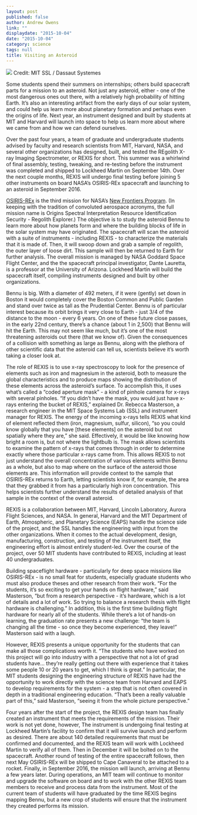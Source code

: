 ```yaml
---
layout: post
published: false
author: Andrew Owens
link: ""
displaydate: "2015-10-04"
date: "2015-10-04"
category: science
tags: null
title: Visiting an Asteroid
---
```


![](http://blogs.solidworks.com/teacher/wp-content/uploads/sites/3/vibration-testing.jpg)
Credit: MIT SSL / Dassaut Systemes

Some students spend their summers on internships; others build spacecraft parts for a mission to an asteroid. Not just any asteroid, either - one of the most dangerous ones out there, with a relatively high probability of hitting Earth. It’s also an interesting artifact from the early days of our solar system, and could help us learn more about planetary formation and perhaps even the origins of life. Next year, an instrument designed and built by students at MIT and Harvard will launch into space to help us learn more about where we came from and how we can defend ourselves.

Over the past four years, a team of graduate and undergraduate students advised by faculty and research scientists from MIT, Harvard, NASA, and several other organizations has designed, built, and tested the REgolith X-ray Imaging Spectrometer, or REXIS for short. This summer was a whirlwind of final assembly, testing, tweaking, and re-testing before the instrument was completed and shipped to Lockheed Martin on September 14th. Over the next couple months, REXIS will undergo final testing before joining 5 other instruments on board NASA’s OSIRIS-REx spacecraft and launching to an asteroid in September 2016.

[OSIRIS-REx](http://www.asteroidmission.org/) is the third mission for NASA’s [New Frontiers Program](http://discoverynewfrontiers.nasa.gov/index.cfml). (In keeping with the tradition of convoluted aerospace acronyms, the full mission name is Origins Spectral Interpretation Resource Identification Security - Regolith Explorer.) The objective is to study the asteroid Bennu to learn more about how planets form and where the building blocks of life in the solar system may have originated. The spacecraft will scan the asteroid with a suite of instruments - including REXIS - to characterize the materials that it is made of. Then, it will swoop down and grab a sample of regolith, the outer layer of loose dirt. This sample will then be returned to Earth for further analysis. The overall mission is managed by NASA Goddard Space Flight Center, and the the spacecraft principal investigator, Dante Lauretta, is a professor at the University of Arizona. Lockheed Martin will build the spacecraft itself, compiling instruments designed and built by other organizations.

Bennu is big. With a diameter of 492 meters, if it were (gently) set down in Boston it would completely cover the Boston Common and Public Garden and stand over twice as tall as the Prudential Center. Bennu is of particular interest because its orbit brings it very close to Earth - just 3/4 of the distance to the moon - every 6 years. On one of these future close passes, in the early 22nd century, there’s a chance (about 1 in 2,500) that Bennu will hit the Earth. This may not seem like much, but it’s one of the most threatening asteroids out there (that we know of). Given the consequences of a collision with something as large as Bennu, along with the plethora of other scientific data that the asteroid can tell us, scientists believe it’s worth taking a closer look at.

The role of REXIS is to use x-ray spectroscopy to look for the presence of elements such as iron and magnesium in the asteroid, both to measure the global characteristics and to produce maps showing the distribution of these elements across the asteroid’s surface. To accomplish this, it uses what’s called a “coded aperture mask” - a kind of pinhole camera for x-rays with several pinholes. “If you didn’t have the mask, you would just have x-rays entering the bucket of REXIS,” explained Dr. Rebecca Masterson, a research engineer in the MIT Space Systems Lab (SSL) and instrument manager for REXIS. The energy of the incoming x-rays tells REXIS what kind of element reflected them (iron, magnesium, sulfur, silicon), “so you could know globally that you have [these elements] on the asteroid but not spatially where they are,” she said. Effectively, it would be like knowing how bright a room is, but not where the lightbulb is. The mask allows scientists to examine the pattern of x-rays that comes through in order to determine exactly where those particular x-rays came from. This allows REXIS to not just understand the overall concentration of various elements within Bennu as a whole, but also to map where on the surface of the asteroid those elements are. This information will provide context to the sample that OSIRIS-REx returns to Earth, letting scientists know if, for example, the area that they grabbed it from has a particularly high iron concentration. This helps scientists further understand the results of detailed analysis of that sample in the context of the overall asteroid.

REXIS is a collaboration between MIT, Harvard, Lincoln Laboratory, Aurora Flight Sciences, and NASA. In general, Harvard and the MIT Department of Earth, Atmospheric, and Planetary Science (EAPS) handle the science side of the project, and the SSL handles the engineering with input from the other organizations. When it comes to the actual development, design, manufacturing, construction, and testing of the instrument itself, the engineering effort is almost entirely student-led. Over the course of the project, over 50 MIT students have contributed to REXIS, including at least 40 undergraduates.

Building spaceflight hardware - particularly for deep space missions like OSIRIS-REx - is no small feat for students, especially graduate students who must also produce theses and other research from their work. “For the students, it’s so exciting to get your hands on flight hardware,” said Masterson, “but from a research perspective - it’s hardware, which is a lot of details and a lot of work. So trying to balance a research thesis with flight hardware is challenging.” In addition, this is the first time building flight hardware for nearly all of the students. While there’s a lot of hands-on learning, the graduation rate presents a new challenge: “the team is changing all the time - so once they become experienced, they leave!” Masterson said with a laugh.

However, REXIS presents a unique opportunity for the students that can make all those complications worth it. “The students who have worked on this project will go into industry with a perspective that not a lot of grad students have… they’re really getting out there with experience that it takes some people 10 or 20 years to get, which I think is great.” In particular, the MIT students designing the engineering structure of REXIS have had the opportunity to work directly with the science team from Harvard and EAPS to develop requirements for the system - a step that is not often covered in depth in a traditional engineering education. “That’s been a really valuable part of this,” said Masterson, “seeing it from the whole picture perspective.”

Four years after the start of the project, the REXIS design team has finally created an instrument that meets the requirements of the mission. Their work is not yet done, however, The instrument is undergoing final testing at Lockheed Martin’s facility to confirm that it will survive launch and perform as desired. There are about 140 detailed requirements that must be confirmed and documented, and the REXIS team will work with Lockheed Martin to verify all of them. Then in December it will be bolted on to the spacecraft. Another round of testing of the entire spacecraft follows, then next May OSIRIS-REx will be shipped to Cape Canaveral to be attached to a rocket. Finally, in September 2016, the mission will launch, arriving at Bennu a few years later. During operations, an MIT team will continue to monitor and upgrade the software on board and to work with the other REXIS team members to receive and process data from the instrument. Most of the current team of students will have graduated by the time REXIS begins mapping Bennu, but a new crop of students will ensure that the instrument they created performs its mission.
